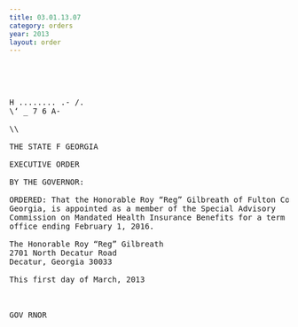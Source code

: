 ```yaml
---
title: 03.01.13.07
category: orders
year: 2013
layout: order
---
```


<pre>  
 
 

H ........ .- /.
\‘ _ 7 6 A-

\\

THE STATE F GEORGIA

EXECUTIVE ORDER

BY THE GOVERNOR:

ORDERED: That the Honorable Roy “Reg” Gilbreath of Fulton County,
Georgia, is appointed as a member of the Special Advisory
Commission on Mandated Health Insurance Benefits for a term of
office ending February 1, 2016.

The Honorable Roy “Reg” Gilbreath
2701 North Decatur Road
Decatur, Georgia 30033

This first day of March, 2013

 

GOV RNOR

</pre>
